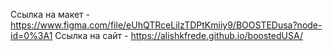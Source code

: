 Ссылка на макет - https://www.figma.com/file/eUhQTRceLilzTDPtKmiiy9/BOOSTEDusa?node-id=0%3A1
Ссылка на сайт - https://alishkfrede.github.io/boostedUSA/
